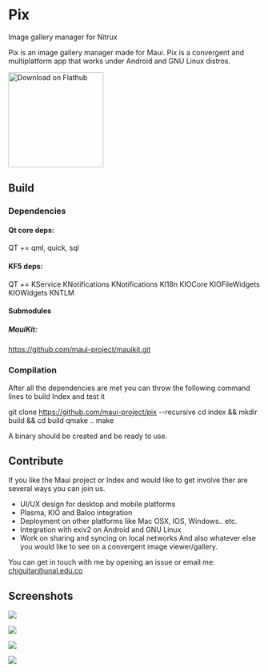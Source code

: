 # Pix
Image gallery manager for Nitrux

Pix is an image gallery manager made for Maui.
Pix is a convergent and multiplatform app that works under Android and GNU Linux distros.

<a href='https://flathub.org/apps/details/org.kde.pix'><img width='190px' alt='Download on Flathub' src='https://flathub.org/assets/badges/flathub-badge-i-en.png'/></a>

## Build

### Dependencies
#### Qt core deps:
QT += qml, quick, sql

#### KF5 deps:
QT += KService KNotifications KNotifications KI18n KIOCore KIOFileWidgets KIOWidgets KNTLM

#### Submodules
##### MauiKit:
https://github.com/maui-project/mauikit.git

### Compilation
After all the dependencies are met you can throw the following command lines to build Index and test it

git clone https://github.com/maui-project/pix --recursive
cd index && mkdir build && cd build
qmake .. 
make

A binary should be created and be ready to use.

## Contribute
If you like the Maui project or Index and would like to get involve ther are several ways you can join us.
- UI/UX design for desktop and mobile platforms
- Plasma, KIO and Baloo integration
- Deployment on other platforms like Mac OSX, IOS, Windows.. etc.
- Integration with exiv2 on Android and GNU Linux
- Work on sharing and syncing on local networks
And also whatever else you would like to see on a convergent image viewer/gallery.

You can get in touch with me by opening an issue or email me:
chiguitar@unal.edu.co

## Screenshots

![](https://github.com/milohr/pix/blob/master/screenshots/view1.png)

![](https://github.com/milohr/pix/blob/master/screenshots/view2.png)

![](https://github.com/milohr/pix/blob/master/screenshots/view3.png)

![](https://github.com/milohr/pix/blob/master/screenshots/view4.png)

